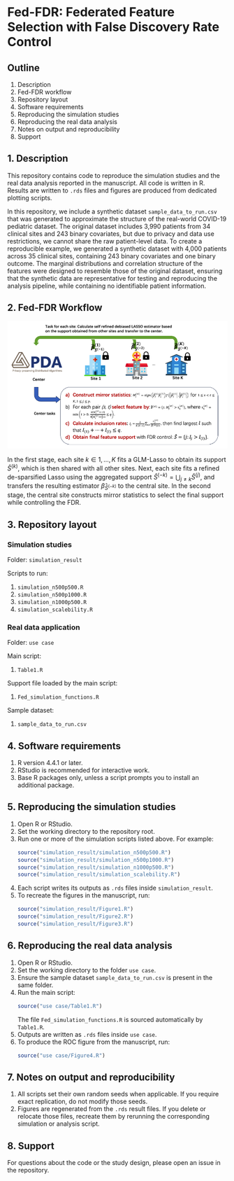 # Fed-FDR: Federated Feature Selection with False Discovery Rate Control


## Outline

1. Description 
2. Fed-FDR workflow
3. Repository layout
4. Software requirements
5. Reproducing the simulation studies
6. Reproducing the real data analysis
7. Notes on output and reproducibility
8. Support

## 1. Description

This repository contains code to reproduce the simulation studies and the real data analysis reported in the manuscript. All code is written in R. Results are written to `.rds` files and figures are produced from dedicated plotting scripts.

In this repository, we include a synthetic dataset `sample_data_to_run.csv` that was generated to approximate the structure of the real-world COVID-19 pediatric dataset. The original dataset includes 3,990 patients from 34 clinical sites and 243 binary covariates, but due to privacy and data use restrictions, we cannot share the raw patient-level data. To create a reproducible example, we generated a synthetic dataset with 4,000 patients across 35 clinical sites, containing 243 binary covariates and one binary outcome. The marginal distributions and correlation structure of the features were designed to resemble those of the original dataset, ensuring that the synthetic data are representative for testing and reproducing the analysis pipeline, while containing no identifiable patient information.

## 2. Fed-FDR Workflow
![](Fed_FDR_workflow.png)

In the first stage, each site $k \in {1, \ldots, K}$ fits a GLM-Lasso to obtain its support $\widehat{S}^{(k)}$, which is then shared with all other sites. Next, each site fits a refined de-sparsified Lasso using the aggregated support $\widehat{S}^{(-k)} = \bigcup_{j \neq k} \widehat{S}^{(j)}$, and transfers the resulting estimator $\widehat{\beta}_{\widehat{S}^{(-k)}}$ to the central site. In the second stage, the central site constructs mirror statistics to select the final support while controlling the FDR.

## 3. Repository layout

### Simulation studies
Folder: `simulation_result`

Scripts to run:
1. `simulation_n500p500.R`
2. `simulation_n500p1000.R`
3. `simulation_n1000p500.R`
4. `simulation_scalebility.R`

### Real data application
Folder: `use case`

Main script:
1. `Table1.R`

Support file loaded by the main script:
1. `Fed_simulation_functions.R`

Sample dataset:
1. `sample_data_to_run.csv`

## 4. Software requirements

1. R version 4.4.1 or later.
2. RStudio is recommended for interactive work.
3. Base R packages only, unless a script prompts you to install an additional package.

## 5. Reproducing the simulation studies

1. Open R or RStudio.
2. Set the working directory to the repository root.
3. Run one or more of the simulation scripts listed above. For example:
   ```r
   source("simulation_result/simulation_n500p500.R")
   source("simulation_result/simulation_n500p1000.R")
   source("simulation_result/simulation_n1000p500.R")
   source("simulation_result/simulation_scalebility.R")
   ```
4. Each script writes its outputs as `.rds` files inside `simulation_result`.
5. To recreate the figures in the manuscript, run:
   ```r
   source("simulation_result/Figure1.R")
   source("simulation_result/Figure2.R")
   source("simulation_result/Figure3.R")
   ```

## 6. Reproducing the real data analysis

1. Open R or RStudio.
2. Set the working directory to the folder `use case`.
3. Ensure the sample dataset `sample_data_to_run.csv` is present in the same folder.
4. Run the main script:
   ```r
   source("use case/Table1.R")
   ```
   The file `Fed_simulation_functions.R` is sourced automatically by `Table1.R`.
5. Outputs are written as `.rds` files inside `use case`.
6. To produce the ROC figure from the manuscript, run:
   ```r
   source("use case/Figure4.R")
   ```
   
   

## 7. Notes on output and reproducibility

1. All scripts set their own random seeds when applicable. If you require exact replication, do not modify those seeds.
2. Figures are regenerated from the `.rds` result files. If you delete or relocate those files, recreate them by rerunning the corresponding simulation or analysis script.

## 8. Support

For questions about the code or the study design, please open an issue in the repository.

